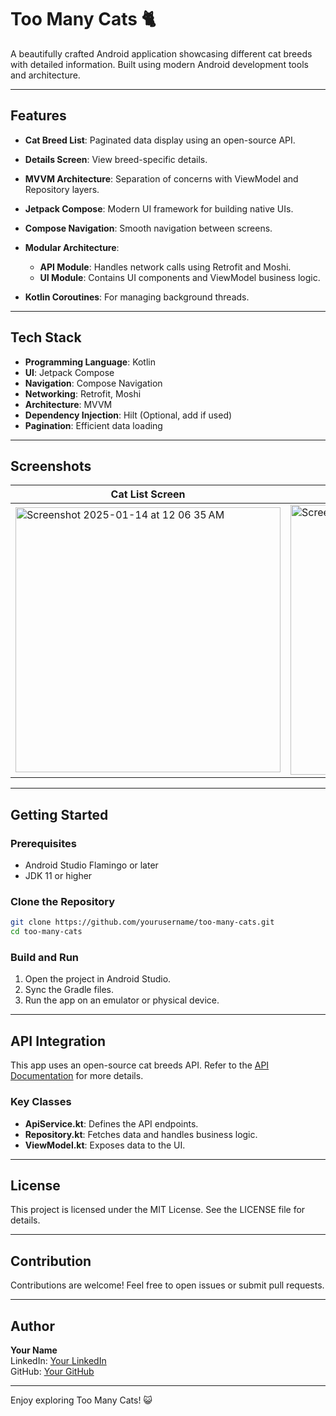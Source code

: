 # Too Many Cats 🐈

A beautifully crafted Android application showcasing different cat breeds with detailed information. Built using modern Android development tools and architecture.

---

## Features
- **Cat Breed List**: Paginated data display using an open-source API.
- **Details Screen**: View breed-specific details.
- **MVVM Architecture**: Separation of concerns with ViewModel and Repository layers.

- **Jetpack Compose**: Modern UI framework for building native UIs.
- **Compose Navigation**: Smooth navigation between screens.
- **Modular Architecture**:
  - **API Module**: Handles network calls using Retrofit and Moshi.
  - **UI Module**: Contains UI components and ViewModel business logic.
- **Kotlin Coroutines**: For managing background threads.

---

## Tech Stack
- **Programming Language**: Kotlin
- **UI**: Jetpack Compose
- **Navigation**: Compose Navigation
- **Networking**: Retrofit, Moshi
- **Architecture**: MVVM
- **Dependency Injection**: Hilt (Optional, add if used)
- **Pagination**: Efficient data loading

---

## Screenshots
| Cat List Screen | Details Screen |
|-----------------|----------------|
| <img width="424" alt="Screenshot 2025-01-14 at 12 06 35 AM" src="https://github.com/user-attachments/assets/69006448-a9e5-45ba-ab1e-9f277218740e" /> | <img width="432" alt="Screenshot 2025-01-14 at 12 06 42 AM" src="https://github.com/user-attachments/assets/75c79a08-80b4-43b9-9a5f-ab2ea806c8a1" /> |

---

## Getting Started

### Prerequisites
- Android Studio Flamingo or later
- JDK 11 or higher

### Clone the Repository
```bash
git clone https://github.com/yourusername/too-many-cats.git
cd too-many-cats
```

### Build and Run
1. Open the project in Android Studio.
2. Sync the Gradle files.
3. Run the app on an emulator or physical device.

---

## API Integration
This app uses an open-source cat breeds API. Refer to the [API Documentation](#https://developers.thecatapi.com/view-account/ylX4blBYT9FaoVd6OhvR?report=bOoHBz-8t) for more details.

### Key Classes
- **ApiService.kt**: Defines the API endpoints.
- **Repository.kt**: Fetches data and handles business logic.
- **ViewModel.kt**: Exposes data to the UI.

---

## License
This project is licensed under the MIT License. See the LICENSE file for details.

---

## Contribution
Contributions are welcome! Feel free to open issues or submit pull requests.

---

## Author
**Your Name**  
LinkedIn: [Your LinkedIn](#https://www.linkedin.com/in/shirish-sharma-4b423a1b9/)  
GitHub: [Your GitHub](#https://github.com/shirish15)

---

Enjoy exploring Too Many Cats! 😺

